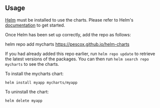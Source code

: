 ## Usage

[Helm](https://helm.sh) must be installed to use the charts.  Please refer to
Helm's [documentation](https://helm.sh/docs) to get started.

Once Helm has been set up correctly, add the repo as follows:

  helm repo add mycharts https://pescox.github.io/helm-charts

If you had already added this repo earlier, run `helm repo update` to retrieve
the latest versions of the packages.  You can then run `helm search repo
mycharts` to see the charts.

To install the mycharts chart:

    helm install myapp mycharts/myapp

To uninstall the chart:

    helm delete myapp
